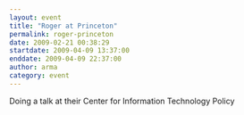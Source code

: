 ```yaml
---
layout: event
title: "Roger at Princeton"
permalink: roger-princeton
date: 2009-02-21 00:38:29
startdate: 2009-04-09 13:37:00
enddate: 2009-04-09 22:37:00
author: arma
category: event
---
```


Doing a talk at their Center for Information Technology Policy
